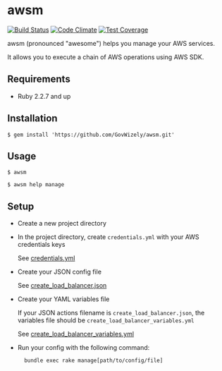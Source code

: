 # awsm

[![Build Status](https://travis-ci.org/GovWizely/awsm.svg?branch=master)](https://travis-ci.org/GovWizely/awsm/)
[![Code Climate](https://codeclimate.com/github/GovWizely/awsm/badges/gpa.svg)](https://codeclimate.com/github/GovWizely/awsm)
[![Test Coverage](https://codeclimate.com/github/GovWizely/awsm/badges/coverage.svg)](https://codeclimate.com/github/GovWizely/awsm/coverage)

awsm (pronounced "awesome") helps you manage your AWS services.

It allows you to execute a chain of AWS operations using AWS SDK.

## Requirements

- Ruby 2.2.7 and up

## Installation

```unix
$ gem install 'https://github.com/GovWizely/awsm.git'
```

## Usage

```unix
$ awsm

$ awsm help manage
```

## Setup

- Create a new project directory

- In the project directory, create `credentials.yml` with your AWS credentials keys

  See [credentials.yml](https://github.com/GovWizely/awsm/blob/master/spec/fixtures/project/credentials.yml)

- Create your JSON config file

  See [create_load_balancer.json](https://github.com/GovWizely/awsm/blob/master/spec/fixtures/project/create_load_balancer.json)

- Create your YAML variables file

  If your JSON actions filename is `create_load_balancer.json`, the variables file should be `create_load_balancer_variables.yml`

  See [create_load_balancer_variables.yml](https://github.com/GovWizely/awsm/blob/master/spec/fixtures/project/create_load_balancer_variables.yml)

- Run your config with the following command:
  ```unix
    bundle exec rake manage[path/to/config/file]
  ```

